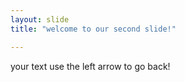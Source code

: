```yaml
---
layout: slide
title: "welcome to our second slide!"

---
```

your text 
use the left arrow to go back!
